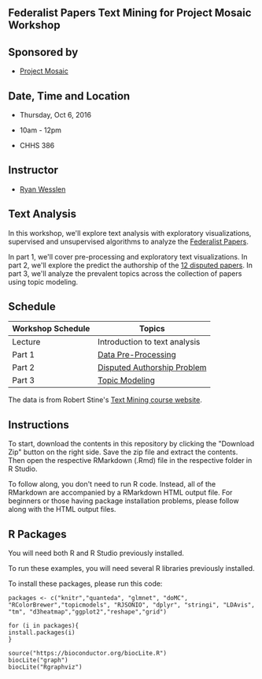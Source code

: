 ## Federalist Papers Text Mining for Project Mosaic Workshop

## Sponsored by 
* [Project Mosaic](https://projectmosaic.uncc.edu/)

## Date, Time and Location

* Thursday, Oct 6, 2016 

* 10am - 12pm

* CHHS 386
 
## Instructor

* [Ryan Wesslen](http://wesslen.github.io)

## Text Analysis

In this workshop, we'll explore text analysis with exploratory visualizations, supervised and unsupervised algorithms to analyze the [Federalist Papers](https://en.wikipedia.org/wiki/The_Federalist_Papers). 

In part 1, we'll cover pre-processing and exploratory text visualizations. In part 2, we'll explore the predict the authorship of the [12 disputed papers](https://en.wikipedia.org/wiki/The_Federalist_Papers#Disputed_essays). In part 3, we'll analyze the prevalent topics across the collection of papers using topic modeling.

## Schedule

| Workshop Schedule   | Topics                                                  |
| ------------------- | ------------------------------------------------------- |
| Lecture             | Introduction to text analysis                  |
| Part 1              | [Data Pre-Processing](part1/preprocessing-01.Rmd) |
| Part 2              | [Disputed Authorship Problem](part2/supervised-02.Rmd) |
| Part 3              | [Topic Modeling](part3/topicmodeling-03.Rmd) |

The data is from Robert Stine's [Text Mining course website](http://www-stat.wharton.upenn.edu/~stine/mich/index.html#textanalytics).
                                                             
## Instructions
                                                            
To start, download the contents in this repository by clicking the "Download Zip" button on the right side. Save the zip file and extract the contents. Then open the respective RMarkdown (.Rmd)  file in the respective folder in R Studio.

To follow along, you don't need to run R code. Instead, all of the RMarkdown are accompanied by a RMarkdown HTML output file. For beginners or those having package installation problems, please follow along with the HTML output files.

## R Packages

You will need both R and R Studio previously installed. 

To run these examples, you will need several R libraries previously installed.

To install these packages, please run this code:

```{r}
packages <- c("knitr","quanteda", "glmnet", "doMC", "RColorBrewer","topicmodels", "RJSONIO", "dplyr", "stringi", "LDAvis", "tm", "d3heatmap","ggplot2","reshape","grid")

for (i in packages){
install.packages(i)
}

source("https://bioconductor.org/biocLite.R")
biocLite("graph")
biocLite("Rgraphviz")
```
